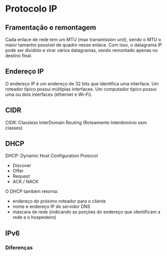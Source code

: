 # Protocolo IP

## Framentação e remontagem
Cada enlace de rede tem um MTU (max transmission unit), sendo o MTU o maior tamanho possível de quadro nesse enlace. Com isso, o datagrama IP pode ser dividido e virar vários datagramas, sendo remontado apenas no destino final.

## Endereço IP
O endereço IP é um endereço de 32 bits que identifica uma interface. Um roteador típico possui múltiplas interfaces. Um computador típico possui uma ou dois interfaces (ethernet e Wi-Fi).

## CIDR
CIDR: Classless InterDomain Routing (Roteamento Interdomínio sem classes)

## DHCP
DHCP: Dynamic Host Configuration Protocol
- Discover
- Offer
- Request
- ACK / NACK

O DHCP também retorna:
- endereço do próximo roteador para o cliente
- nome e endereço IP do servidor DNS
- máscara de rede (indicando as porções do endereço que identificam a rede e o hospedeiro)

## IPv6

### Diferenças

